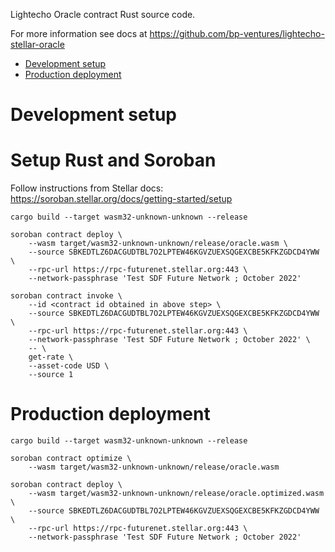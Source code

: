 Lightecho Oracle contract Rust source code.

For more information see docs at https://github.com/bp-ventures/lightecho-stellar-oracle

- [Development setup](#development-setup)
- [Production deployment](#production-deployment)

# Development setup

# Setup Rust and Soroban

Follow instructions from Stellar docs:  
https://soroban.stellar.org/docs/getting-started/setup

```
cargo build --target wasm32-unknown-unknown --release

soroban contract deploy \
    --wasm target/wasm32-unknown-unknown/release/oracle.wasm \
    --source SBKEDTLZ6DACGUDTBL7O2LPTEW46KGVZUEXSQGEXCBE5KFKZGDCD4YWW \
    --rpc-url https://rpc-futurenet.stellar.org:443 \
    --network-passphrase 'Test SDF Future Network ; October 2022'

soroban contract invoke \
    --id <contract id obtained in above step> \
    --source SBKEDTLZ6DACGUDTBL7O2LPTEW46KGVZUEXSQGEXCBE5KFKZGDCD4YWW \
    --rpc-url https://rpc-futurenet.stellar.org:443 \
    --network-passphrase 'Test SDF Future Network ; October 2022' \
    -- \
    get-rate \
    --asset-code USD \
    --source 1
```

# Production deployment

```
cargo build --target wasm32-unknown-unknown --release

soroban contract optimize \
    --wasm target/wasm32-unknown-unknown/release/oracle.wasm

soroban contract deploy \
    --wasm target/wasm32-unknown-unknown/release/oracle.optimized.wasm \
    --source SBKEDTLZ6DACGUDTBL7O2LPTEW46KGVZUEXSQGEXCBE5KFKZGDCD4YWW \
    --rpc-url https://rpc-futurenet.stellar.org:443 \
    --network-passphrase 'Test SDF Future Network ; October 2022'
```
